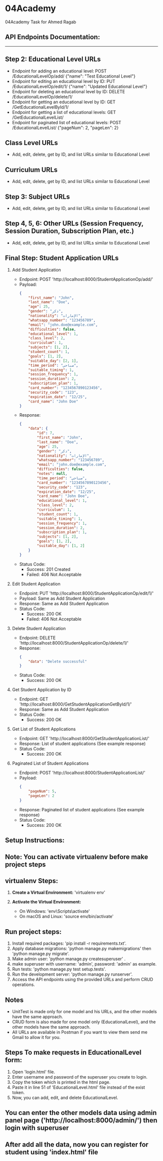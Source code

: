 # 04Academy
 04Academy Task for Ahmed Ragab

## API Endpoints Documentation:
---------------------------
## Step 2: Educational Level URLs
- Endpoint for adding an educational level: POST /EducationalLevelOp/add/ {"name": "Test Educational Level"}
- Endpoint for editing an educational level by ID: PUT /EducationalLevelOp/edit/1/ {"name": "Updated Educational Level"}
- Endpoint for deleting an educational level by ID: DELETE /EducationalLevelOp/delete/1/
- Endpoint for getting an educational level by ID: GET /GetEducationalLevelById/1/
- Endpoint for getting a list of educational levels: GET /GetEducationalLevelList/
- Endpoint for paginated list of educational levels: POST /EducationalLevelList/ {"pageNum": 2, "pageLen": 2}

## Class Level URLs
- Add, edit, delete, get by ID, and list URLs similar to Educational Level

## Curriculum URLs
- Add, edit, delete, get by ID, and list URLs similar to Educational Level

## Step 3: Subject URLs
- Add, edit, delete, get by ID, and list URLs similar to Educational Level

## Step 4, 5, 6: Other URLs (Session Frequency, Session Duration, Subscription Plan, etc.)
- Add, edit, delete, get by ID, and list URLs similar to Educational Level

## Final Step: Student Application URLs
1. Add Student Application
   - Endpoint: POST 'http://localhost:8000/StudentApplicationOp/add/'
   - Payload:
     ```json
     {
         "first_name": "John",
         "last_name": "Doe",
         "age": 25,
         "gender": "ذكر",
         "nationality": "الإمارات",
         "whatsapp_number": "123456789",
         "email": "john.doe@example.com",
         "difficulties": false,
         "educational_level": 1,
         "class_level": 2,
         "curriculum": 1,
         "subjects": [1, 2],
         "student_count": 1,
         "goals": [1, 2],
         "suitable_day": [2, 1],
         "time_period": "صباحي",
         "suitable_timing": 1,
         "session_frequency": 1,
         "session_duration": 2,
         "subscription_plan": 1,
         "card_number": "1234567890123456",
         "security_code": "123",
         "expiration_date": "12/25",
         "card_name": "John Doe"
     }
     ```
   - Response:
     ```json
     {
         "data": {
             "id": 7,
             "first_name": "John",
             "last_name": "Doe",
             "age": 25,
             "gender": "ذكر",
             "nationality": "الإمارات",
             "whatsapp_number": "123456789",
             "email": "john.doe@example.com",
             "difficulties": false,
             "notes": null,
             "time_period": "صباحي",
             "card_number": "1234567890123456",
             "security_code": "123",
             "expiration_date": "12/25",
             "card_name": "John Doe",
             "educational_level": 1,
             "class_level": 2,
             "curriculum": 1,
             "student_count": 1,
             "suitable_timing": 1,
             "session_frequency": 1,
             "session_duration": 2,
             "subscription_plan": 1,
             "subjects": [1, 2],
             "goals": [1, 2],
             "suitable_day": [1, 2]
         }
     }
   - Status Code:
     - Success: 201 Created
     - Failed: 406 Not Acceptable

2. Edit Student Application
   - Endpoint: PUT 'http://localhost:8000/StudentApplicationOp/edit/1/'
   - Payload: Same as Add Student Application
   - Response: Same as Add Student Application
   - Status Code:
     - Success: 200 OK
     - Failed: 406 Not Acceptable

3. Delete Student Application
   - Endpoint: DELETE 'http://localhost:8000/StudentApplicationOp/delete/1/'
   - Response:
     ```json
     {
         "data": "Delete successful"
     }
     ```
   - Status Code:
     - Success: 200 OK

4. Get Student Application by ID
   - Endpoint: GET 'http://localhost:8000/GetStudentApplicationGetById/1/'
   - Response: Same as Add Student Application
   - Status Code:
     - Success: 200 OK

5. Get List of Student Applications
   - Endpoint: GET 'http://localhost:8000/GetStudentApplicationList/'
   - Response: List of student applications (See example response)
   - Status Code:
     - Success: 200 OK

6. Paginated List of Student Applications
   - Endpoint: POST 'http://localhost:8000/StudentApplicationList/'
   - Payload:
     ```json
     {
         "pageNum": 5,
         "pageLen": 2
     }
     ```
   - Response: Paginated list of student applications (See example response)
   - Status Code:
     - Success: 200 OK

## Setup Instructions:
## Note: You can activate virtualenv before make project steps

## virtualenv Steps:
1. **Create a Virtual Environment:** 
     'virtualenv env'

2. **Activate the Virtual Environment:** 
     - On Windows: 'env\Scripts\activate'
     - On macOS and Linux: 'source env/bin/activate'

## Run project steps:
1. Install required packages: 'pip install -r requirements.txt'.
2. Apply database migrations: 'python manage.py makemigrations' then 'python manage.py migrate'.
3. Make admin user: 'python manage.py createsuperuser' .
4. make superuser with username: 'admin', password: 'admin' as example.
5. Run tests: 'python manage.py test setup.tests'.
6. Run the development server: 'python manage.py runserver'.
7. Access the API endpoints using the provided URLs and perform CRUD operations.

## Notes
- UnitTest is made only for one model and his URLs, and the other models have the same approach.
- CRUD form is also made for one model only (EducationalLevel), and the other models have the same approach.
- All URLs are available in Postman if you want to view them send me Gmail to allow it for you.

## Steps To make requests in EducationalLevel form:
1. Open 'login.html' file.
2. Enter username and password of the superuser you create to login.
3. Copy the token which is printed in the html page.
4. Paste it in line 51 of 'EducationalLevel.html' file instead of the exist token.
5. Now, you can add, edit, and delete EducationalLevel.

## You can enter the other models data using admin panel page ('http://localhost:8000/admin/') then login with superuser

## After add all the data, now you can register for student using 'index.html' file
